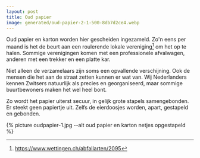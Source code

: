 ```yaml
---
layout: post
title: Oud papier
image: generated/oud-papier-2-1-500-8db7d2ce4.webp
---
```


Oud papier en karton worden hier gescheiden ingezameld. Zo'n eens per maand is het de beurt aan een roulerende lokale vereniging[^1] om het op te halen. Sommige verenigingen komen met een professionele afvalwagen, anderen met een trekker en een platte kar.

Niet alleen de verzamelaars zijn soms een opvallende verschijning. Ook de mensen die het aan de straat zetten kunnen er wat van. Wij Nederlanders kennen Zwitsers natuurlijk als precies en georganiseerd, maar sommige buurtbewoners maken het wel heel bont.

Zo wordt het papier uiterst secuur, in gelijk grote stapels samengebonden. Er steekt geen papiertje uit. Zelfs de eierdoosjes worden, apart, gestapeld en gebonden.

{% picture oudpapier-1.jpg --alt oud papier en karton netjes opgestapeld %}

[^1]: <https://www.wettingen.ch/abfallarten/2095>
